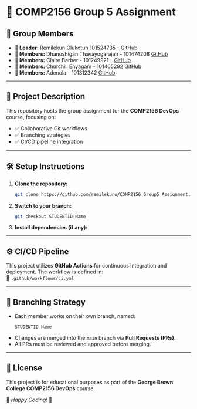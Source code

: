 # 🚀 COMP2156 Group 5 Assignment

## 👥 Group Members

- **👑 Leader:**    Remilekun Olukotun           101524735 - [GitHub](https://github.com/remilekuno/COMP2156_Group5_Assignment/tree/101524735-Remilekun)
- **👤 Members:**   Dhanushigan Thavayogarajah - 101474208   [GitHub](https://github.com/remilekuno/COMP2156_Group5_Assignment/tree/101474208-Dhanushigan)
- **👤 Members:**   Claire Barber              - 101249921 -  [GitHub](https://github.com/remilekuno/COMP2156_Group5_Assignment/tree/101249921-Claire)
- **👤 Members:**   Churchill Enyagam -          101465292   [GitHub](https://github.com/remilekuno/COMP2156_Group5_Assignment/tree/101465292-Churchill)
- **👤 Members:**   Adenola -                    101312342   [GitHub](https://github.com/remilekuno/COMP2156_Group5_Assignment/tree/101312342-Adenola)
---

## 📌 Project Description
This repository hosts the group assignment for the **COMP2156 DevOps** course, focusing on:
- ✅ Collaborative Git workflows
- ✅ Branching strategies
- ✅ CI/CD pipeline integration

---

## 🛠️ Setup Instructions

1. **Clone the repository:**  
   ```bash
   git clone https://github.com/remilekuno/COMP2156_Group5_Assignment.git
   ```
2. **Switch to your branch:**  
   ```bash
   git checkout STUDENTID-Name
   ```
3. **Install dependencies (if any):**  
   

---

## ⚙️ CI/CD Pipeline
This project utilizes **GitHub Actions** for continuous integration and deployment. The workflow is defined in:  
📂 `.github/workflows/ci.yml`

---

## 🌿 Branching Strategy
- Each member works on their own branch, named:
  ```
  STUDENTID-Name
  ```
- Changes are merged into the `main` branch via **Pull Requests (PRs)**.
- All PRs must be reviewed and approved before merging.

---

## 📜 License
This project is for educational purposes as part of the **George Brown College COMP2156 DevOps** course. 

🎯 *Happy Coding!* 🚀
